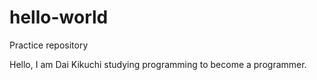 # hello-world
Practice repository

Hello, I am Dai Kikuchi studying programming to become a programmer.

